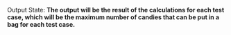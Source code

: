 Output State: **The output will be the result of the calculations for each test case, which will be the maximum number of candies that can be put in a bag for each test case.**
